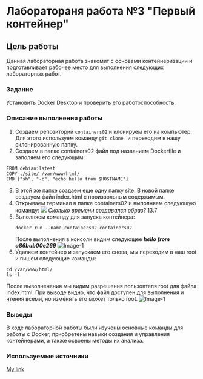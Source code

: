 # **Лаборатораня работа №3 "Первый контейнер"**
## Цель работы
Данная лабораторная работа знакомит с основами контейнеризации и подготавливает рабочее место для выполнения следующих лабораторных работ.
### Задание 
Установить Docker Desktop и проверить его работоспособность.

 ### Описание выполнения работы
 1. Создаем репозиторий `containers02` и клонируем его на компьютер. Для этого используем команду ```git clone ``` и переходим в нашу склонированную папку.
 2. Создаем в папке containers02 файл под названием Dockerfile и заполяем его следующим:
  ```shell
FROM debian:latest
COPY ./site/ /var/www/html/
CMD ["sh", "-c", "echo hello from $HOSTNAME"]
```
3. В этой же папке создаем еще одну папку site. В новой папке создауем файл index.html с произвольным содержимым.
4. Открываем терминал в папке containers02 и выполняем следующую команду:
   <img src="https://imgur.com/NOIpGpI.png"  >
  *Сколько времени создавался образ?* 13.7
5. Выполняем команду для запуска контейнера:
   ```shell
   docker run --name containers02 containers02
   ```
   После выполнения в консоли видим следующее ***hello from a86bab00e269***
 ![Image-1](https://imgur.com/0lf3JNs.jpg)
6. Удаляем контейнер и запускаем его снова, мы переходим в наш root и пишем следующие команды:
 ``` shell
cd /var/www/html/
ls -l
   ```
После выволненения мы видим разрешения пользовтеля root для файла index.html. При выводе видно, что файл доступен для выполнения и чтения всеми, но изменять его может только root.
 ![Image-1](https://imgur.com/5KFT0cG.jpg)
 
### Выводы
 В ходе лабораторной работы были изучены основные команды для работы с Docker, приобретены навыки создания и управления контейнерами, а также освоены методы их анализа.
 
### Используемые источники
[My link](https://moodle.usm.md/mod/assign/view.php?id=282116)
   
